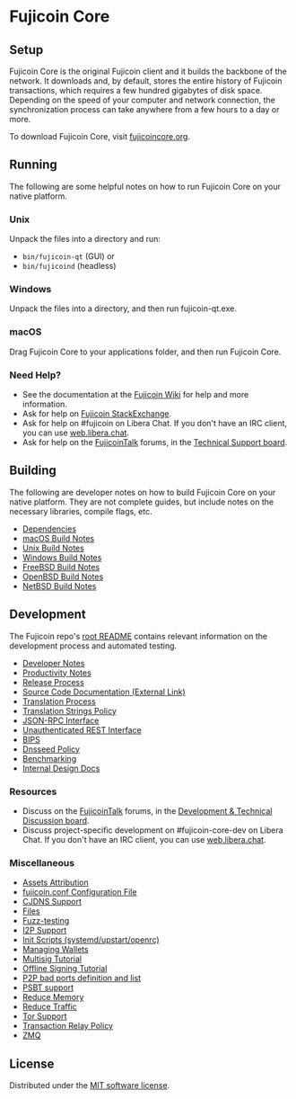 Fujicoin Core
=============

Setup
---------------------
Fujicoin Core is the original Fujicoin client and it builds the backbone of the network. It downloads and, by default, stores the entire history of Fujicoin transactions, which requires a few hundred gigabytes of disk space. Depending on the speed of your computer and network connection, the synchronization process can take anywhere from a few hours to a day or more.

To download Fujicoin Core, visit [fujicoincore.org](https://fujicoincore.org/en/download/).

Running
---------------------
The following are some helpful notes on how to run Fujicoin Core on your native platform.

### Unix

Unpack the files into a directory and run:

- `bin/fujicoin-qt` (GUI) or
- `bin/fujicoind` (headless)

### Windows

Unpack the files into a directory, and then run fujicoin-qt.exe.

### macOS

Drag Fujicoin Core to your applications folder, and then run Fujicoin Core.

### Need Help?

* See the documentation at the [Fujicoin Wiki](https://en.fujicoin.it/wiki/Main_Page)
for help and more information.
* Ask for help on [Fujicoin StackExchange](https://fujicoin.stackexchange.com).
* Ask for help on #fujicoin on Libera Chat. If you don't have an IRC client, you can use [web.libera.chat](https://web.libera.chat/#fujicoin).
* Ask for help on the [FujicoinTalk](https://fujicointalk.org/) forums, in the [Technical Support board](https://fujicointalk.org/index.php?board=4.0).

Building
---------------------
The following are developer notes on how to build Fujicoin Core on your native platform. They are not complete guides, but include notes on the necessary libraries, compile flags, etc.

- [Dependencies](dependencies.md)
- [macOS Build Notes](build-osx.md)
- [Unix Build Notes](build-unix.md)
- [Windows Build Notes](build-windows.md)
- [FreeBSD Build Notes](build-freebsd.md)
- [OpenBSD Build Notes](build-openbsd.md)
- [NetBSD Build Notes](build-netbsd.md)

Development
---------------------
The Fujicoin repo's [root README](/README.md) contains relevant information on the development process and automated testing.

- [Developer Notes](developer-notes.md)
- [Productivity Notes](productivity.md)
- [Release Process](release-process.md)
- [Source Code Documentation (External Link)](https://doxygen.fujicoincore.org/)
- [Translation Process](translation_process.md)
- [Translation Strings Policy](translation_strings_policy.md)
- [JSON-RPC Interface](JSON-RPC-interface.md)
- [Unauthenticated REST Interface](REST-interface.md)
- [BIPS](bips.md)
- [Dnsseed Policy](dnsseed-policy.md)
- [Benchmarking](benchmarking.md)
- [Internal Design Docs](design/)

### Resources
* Discuss on the [FujicoinTalk](https://fujicointalk.org/) forums, in the [Development & Technical Discussion board](https://fujicointalk.org/index.php?board=6.0).
* Discuss project-specific development on #fujicoin-core-dev on Libera Chat. If you don't have an IRC client, you can use [web.libera.chat](https://web.libera.chat/#fujicoin-core-dev).

### Miscellaneous
- [Assets Attribution](assets-attribution.md)
- [fujicoin.conf Configuration File](fujicoin-conf.md)
- [CJDNS Support](cjdns.md)
- [Files](files.md)
- [Fuzz-testing](fuzzing.md)
- [I2P Support](i2p.md)
- [Init Scripts (systemd/upstart/openrc)](init.md)
- [Managing Wallets](managing-wallets.md)
- [Multisig Tutorial](multisig-tutorial.md)
- [Offline Signing Tutorial](offline-signing-tutorial.md)
- [P2P bad ports definition and list](p2p-bad-ports.md)
- [PSBT support](psbt.md)
- [Reduce Memory](reduce-memory.md)
- [Reduce Traffic](reduce-traffic.md)
- [Tor Support](tor.md)
- [Transaction Relay Policy](policy/README.md)
- [ZMQ](zmq.md)

License
---------------------
Distributed under the [MIT software license](/COPYING).
